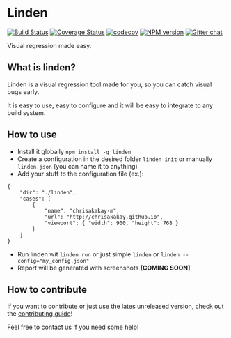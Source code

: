 # Linden
[![Build Status](https://travis-ci.org/chrisakakay/linden.svg?branch=master)](https://travis-ci.org/chrisakakay/linden)
[![Coverage Status](https://coveralls.io/repos/github/chrisakakay/linden/badge.svg?branch=master)](https://coveralls.io/github/chrisakakay/linden?branch=master)
[![codecov](https://codecov.io/gh/chrisakakay/linden/branch/master/graph/badge.svg)](https://codecov.io/gh/chrisakakay/linden)
[![NPM version](https://img.shields.io/npm/v/linden.svg)](https://www.npmjs.com/package/linden)
[![Gitter chat](https://badges.gitter.im/chrisakakay/linden.svg)](https://gitter.im/chrisakakay/linden)

Visual regression made easy.

## What is linden?

Linden is a visual regression tool made for you, so you can catch visual bugs early.

It is easy to use, easy to configure and it will be easy to integrate to any build system.

## How to use

- Install it globally ```npm install -g linden```
- Create a configuration in the desired folder ```linden init``` or manually ```linden.json``` (you can name it to anything)
- Add your stuff to the configuration file (ex.):
```
{
    "dir": "./linden",
    "cases": [
        {
            "name": "chrisakakay-m",
            "url": "http://chrisakakay.github.io",
            "viewport": { "width": 900, "height": 768 }
        }
    ]
}
```
- Run linden wit ```linden run``` or just simple ```linden``` or ```linden --config="my_config.json"```
- Report will be generated with screenshots **[COMING SOON]**

## How to contribute

If you want to contribute or just use the lates unreleased version, check out the [contributing guide](/CONTRIBUTING.md)!

Feel free to contact us if you need some help!
